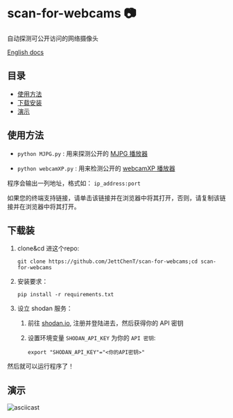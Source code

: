 # scan-for-webcams :camera:

自动探测可公开访问的网络摄像头

[English docs](../README.md)

## 目录

- [使用方法](#Usage)
- [下载安装](#Installation)
- [演示](#Demo)

## 使用方法

- `python MJPG.py` : 用来探测公开的 [MJPG 播放器](https://github.com/jacksonliam/mjpg-streamer)

- `python webcamXP.py` : 用来检测公开的 [webcamXP 播放器](http://www.webcamxp.com/)

程序会输出一列地址，格式如： `ip_address:port`

如果您的终端支持链接，请单击该链接并在浏览器中将其打开，否则，请复制该链接并在浏览器中将其打开。

## 下载装

1. clone&cd 进这个repo:

    `git clone https://github.com/JettChenT/scan-for-webcams;cd scan-for-webcams`

2. 安装要求：

    `pip install -r requirements.txt`

3. 设立 shodan 服务：

    1. 前往 [shodan.io](https://shodan.io), 注册并登陆进去，然后获得你的 API 密钥

    2. 设置环境变量  `SHODAN_API_KEY` 为你的 `API 密钥`:

        `export "SHODAN_API_KEY"="<你的API密钥>"`

然后就可以运行程序了！

## 演示

[](https://asciinema.org/a/349819)![asciicast](https://asciinema.org/a/349819.svg)
